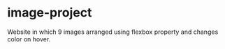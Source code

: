 # image-project
Website in which 9 images arranged using flexbox property and changes color on hover.
